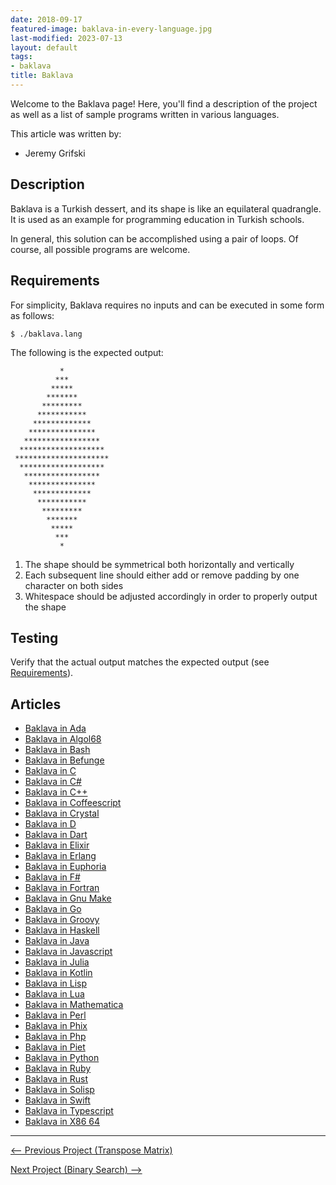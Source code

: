 ```yaml
---
date: 2018-09-17
featured-image: baklava-in-every-language.jpg
last-modified: 2023-07-13
layout: default
tags:
- baklava
title: Baklava
---
```


Welcome to the Baklava page! Here, you'll find a description of the project as well as a list of sample programs written in various languages.

This article was written by:

- Jeremy Grifski

## Description

Baklava is a Turkish dessert, and its shape is like an equilateral quadrangle.
It is used as an example for programming education in Turkish schools.

In general, this solution can be accomplished using a pair of loops. Of course, all
possible programs are welcome.


## Requirements

For simplicity, Baklava requires no inputs and can be executed in some form as follows:

```console
$ ./baklava.lang
```

The following is the expected output:

               *
              ***
             *****
            *******
           *********
          ***********
         *************
        ***************
       *****************
      *******************
     *********************
      *******************
       *****************
        ***************
         *************
          ***********
           *********
            *******
             *****
              ***
               *

1.  The shape should be symmetrical both horizontally and vertically
2.  Each subsequent line should either add or remove padding by one character on both sides
3.  Whitespace should be adjusted accordingly in order to properly output the shape


## Testing

Verify that the actual output matches the expected output
(see [Requirements](#requirements)).


## Articles

- [Baklava in Ada](https://sampleprograms.io/projects/baklava/ada)
- [Baklava in Algol68](https://sampleprograms.io/projects/baklava/algol68)
- [Baklava in Bash](https://sampleprograms.io/projects/baklava/bash)
- [Baklava in Befunge](https://sampleprograms.io/projects/baklava/befunge)
- [Baklava in C](https://sampleprograms.io/projects/baklava/c)
- [Baklava in C#](https://sampleprograms.io/projects/baklava/c-sharp)
- [Baklava in C++](https://sampleprograms.io/projects/baklava/c-plus-plus)
- [Baklava in Coffeescript](https://sampleprograms.io/projects/baklava/coffeescript)
- [Baklava in Crystal](https://sampleprograms.io/projects/baklava/crystal)
- [Baklava in D](https://sampleprograms.io/projects/baklava/d)
- [Baklava in Dart](https://sampleprograms.io/projects/baklava/dart)
- [Baklava in Elixir](https://sampleprograms.io/projects/baklava/elixir)
- [Baklava in Erlang](https://sampleprograms.io/projects/baklava/erlang)
- [Baklava in Euphoria](https://sampleprograms.io/projects/baklava/euphoria)
- [Baklava in F#](https://sampleprograms.io/projects/baklava/f-sharp)
- [Baklava in Fortran](https://sampleprograms.io/projects/baklava/fortran)
- [Baklava in Gnu Make](https://sampleprograms.io/projects/baklava/gnu-make)
- [Baklava in Go](https://sampleprograms.io/projects/baklava/go)
- [Baklava in Groovy](https://sampleprograms.io/projects/baklava/groovy)
- [Baklava in Haskell](https://sampleprograms.io/projects/baklava/haskell)
- [Baklava in Java](https://sampleprograms.io/projects/baklava/java)
- [Baklava in Javascript](https://sampleprograms.io/projects/baklava/javascript)
- [Baklava in Julia](https://sampleprograms.io/projects/baklava/julia)
- [Baklava in Kotlin](https://sampleprograms.io/projects/baklava/kotlin)
- [Baklava in Lisp](https://sampleprograms.io/projects/baklava/lisp)
- [Baklava in Lua](https://sampleprograms.io/projects/baklava/lua)
- [Baklava in Mathematica](https://sampleprograms.io/projects/baklava/mathematica)
- [Baklava in Perl](https://sampleprograms.io/projects/baklava/perl)
- [Baklava in Phix](https://sampleprograms.io/projects/baklava/phix)
- [Baklava in Php](https://sampleprograms.io/projects/baklava/php)
- [Baklava in Piet](https://sampleprograms.io/projects/baklava/piet)
- [Baklava in Python](https://sampleprograms.io/projects/baklava/python)
- [Baklava in Ruby](https://sampleprograms.io/projects/baklava/ruby)
- [Baklava in Rust](https://sampleprograms.io/projects/baklava/rust)
- [Baklava in Solisp](https://sampleprograms.io/projects/baklava/solisp)
- [Baklava in Swift](https://sampleprograms.io/projects/baklava/swift)
- [Baklava in Typescript](https://sampleprograms.io/projects/baklava/typescript)
- [Baklava in X86 64](https://sampleprograms.io/projects/baklava/x86-64)

***

<nav class="project-nav">

<div id="prev" markdown="1">

[<-- Previous Project (Transpose Matrix)](https://sampleprograms.io/projects/transpose-matrix)

</div>

<div id="next" markdown="1">

[Next Project (Binary Search) -->](https://sampleprograms.io/projects/binary-search)

</div>

</nav>